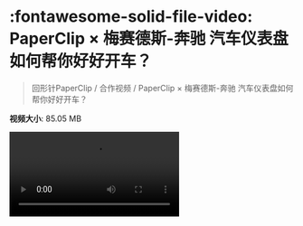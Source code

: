 # :fontawesome-solid-file-video: PaperClip × 梅赛德斯-奔驰 汽车仪表盘如何帮你好好开车？

> 回形针PaperClip / 合作视频 / PaperClip × 梅赛德斯-奔驰 汽车仪表盘如何帮你好好开车？

**视频大小**: 85.05 MB

<div class="video"><video src="https://file.hsyhx.top/archive/回形针PaperClip/合作视频/PaperClip × 梅赛德斯-奔驰 汽车仪表盘如何帮你好好开车？.mp4" controls preload>🤔 您的浏览器不支持 video 标签</video></div>